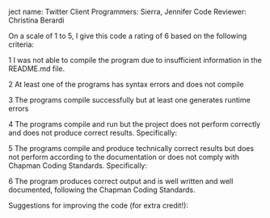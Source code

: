 
ject name: Twitter Client Programmers: Sierra, Jennifer Code Reviewer: Christina Berardi

On a scale of 1 to 5, I give this code a rating of 6 based on the following criteria:

1 I was not able to compile the program due to insufficient information in the README.md file.

2 At least one of the programs has syntax errors and does not compile

3 The programs compile successfully but at least one generates runtime errors

4 The programs compile and run but the project does not perform correctly and does not produce correct results. Specifically:

5 The programs compile and produce technically correct results but does not perform according to the documentation or does not comply with Chapman Coding Standards. Specifically:

6 The program produces correct output and is well written and well documented, following the Chapman Coding Standards.

Suggestions for improving the code (for extra credit!):

